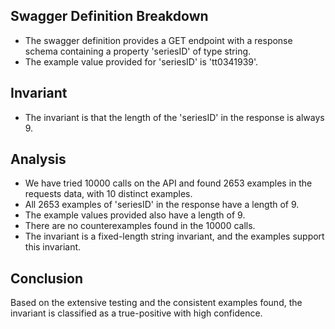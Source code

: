 ## Swagger Definition Breakdown
- The swagger definition provides a GET endpoint with a response schema containing a property 'seriesID' of type string.
- The example value provided for 'seriesID' is 'tt0341939'.

## Invariant
- The invariant is that the length of the 'seriesID' in the response is always 9.

## Analysis
- We have tried 10000 calls on the API and found 2653 examples in the requests data, with 10 distinct examples.
- All 2653 examples of 'seriesID' in the response have a length of 9.
- The example values provided also have a length of 9.
- There are no counterexamples found in the 10000 calls.
- The invariant is a fixed-length string invariant, and the examples support this invariant.

## Conclusion
Based on the extensive testing and the consistent examples found, the invariant is classified as a true-positive with high confidence.
